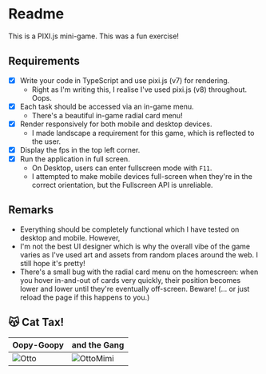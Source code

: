# Readme

This is a PIXI.js mini-game. This was a fun exercise!

## Requirements

- [x] Write your code in TypeScript and use pixi.js (v7) for rendering.
  - Right as I'm writing this, I realise I've used pixi.js (v8) throughout. Oops.
- [x] Each task should be accessed via an in-game menu.
  - There's a beautiful in-game radial card menu!
- [x] Render responsively for both mobile and desktop devices.
  - I made landscape a requirement for this game, which is reflected to the user.
- [x] Display the fps in the top left corner.
- [x] Run the application in full screen.
  - On Desktop, users can enter fullscreen mode with `F11`.
  - I attempted to make mobile devices full-screen when they're in the correct orientation, but the Fullscreen API is unreliable.

## Remarks

- Everything should be completely functional which I have tested on desktop and mobile. However,
- I'm not the best UI designer which is why the overall vibe of the game varies as I've used art and assets from random places around the web. I still hope it's pretty!
- There's a small bug with the radial card menu on the homescreen: when you hover in-and-out of cards very quickly, their position becomes lower and lower until they're eventually off-screen. Beware! (... or just reload the page if this happens to you.)

## 😽 Cat Tax!

Oopy-Goopy | and the Gang
--- | ---
![Otto](https://i.medallyon.me/eznL1gDrB.jpeg) | ![OttoMimi](https://i.medallyon.me/0Dw2OG18q.jpeg)

